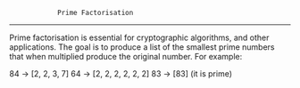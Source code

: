                 Prime Factorisation
---------------------------------------------------
Prime factorisation is essential for cryptographic
algorithms, and other applications. The goal is to
produce a list of the smallest prime numbers that
when multiplied produce the original number. For
example:

84 -> [2, 2, 3, 7]
64 -> [2, 2, 2, 2, 2, 2]
83 -> [83] (it is prime)